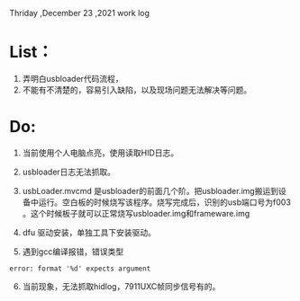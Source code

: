 Thriday ,December 23 ,2021  work log

# List：
1. 弄明白usbloader代码流程，
2. 不能有不清楚的，容易引入缺陷，以及现场问题无法解决等问题。

# Do:
1. 当前使用个人电脑点亮，使用读取HID日志。
2. usbloader日志无法抓取。
3. usbLoader.mvcmd 是usbloader的前面几个阶。把usbloader.img搬运到设备中运行。空白板的时候烧写该程序。烧写完成后，识别的usb端口号为f003 。这个时候板子就可以正常烧写usbloader.img和frameware.img 
4. dfu 驱动安装，单独工具下安装驱动。

5. 遇到gcc编译报错，错误类型
```
error: format '%d' expects argument 
```
6. 当前现象，无法抓取hidlog，7911UXC帧同步信号有的。

